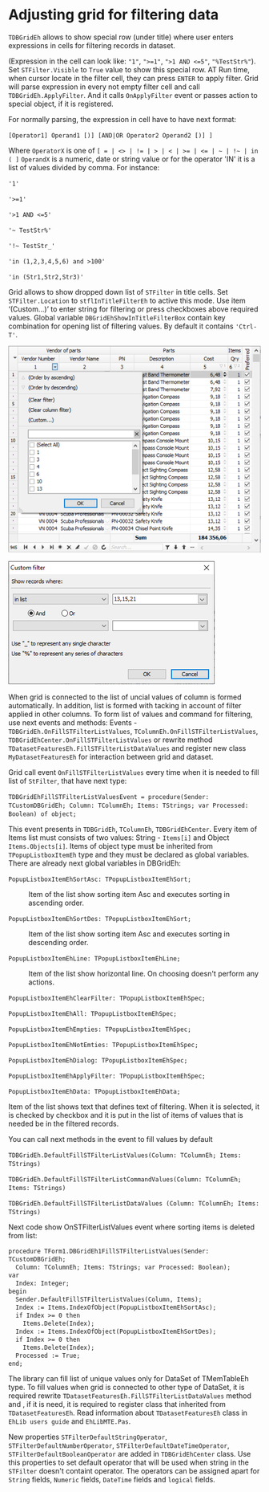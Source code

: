 # Adjusting grid for filtering data


 `TDBGridEh` allows to show special row (under title) where user enters expressions in cells for filtering records in dataset. 
  
(Expression in the cell can look like: `"1"`, `">=1"`, `">1 AND <=5"`, `"%TestStr%"`). Set `STFilter.Visible` to `True` value to show this special row. AT Run time, when cursor locate in the filter cell, they can press `ENTER` to apply filter. Grid will parse expression in every not empty filter cell and call `TDBGridEh.ApplyFilter`. And it calls `OnApplyFilter` event or passes action to special object, if it is registered.

For normally parsing, the expression in cell have to have next format:

`[Operator1] Operand1 [)] [AND|OR Operator2 Operand2 [)] ]`

Where `OperatorX` is one of `[ = | <> | != | > | < | >= | <= | ~ | !~ | in ( ]`
`OperandX` is a numeric, date or string value or for the operator 'IN' it is a list of values divided by comma.
For instance:

`'1'`

`'>=1'`

`'>1 AND <=5'`

`'~ TestStr%'`

`'!~ TestStr_'`

`'in (1,2,3,4,5,6) and >100'`

`'in (Str1,Str2,Str3)'`

Grid allows to show dropped down list of `STFilter` in title cells. Set `STFilter.Location` to `stflInTitleFilterEh` to active this mode. Use item ‘(Custom…)’ to enter string for filtering or press checkboxes above required values. Global variable `DBGridEhShowInTitleFilterBox` contain key combination for opening list of filtering values. By default it contains `'Ctrl-T'`.

![](../../images/clip0028.png)

![](../../images/clip0029.png) 

When grid is connected to the list of uncial values of column is formed automatically. In addition, list is formed with tacking in account of filter applied in other columns. To form list of values and command for filtering, use next events and methods: Events - `TDBGridEh.OnFillSTFilterListValues`, `TColumnEh.OnFillSTFilterListValues`, `TDBGridEhCenter.OnFillSTFilterListValues` or rewrite method `TDatasetFeaturesEh.FillSTFilterListDataValues` and  register new class `MyDatasetFeaturesEh` for interaction between grid and dataset.

Grid call event `OnFillSTFilterListValues` every time when it is needed to fill list of `StFilter`, that have next type: 

`TDBGridEhFillSTFilterListValuesEvent = procedure(Sender: TCustomDBGridEh; Column: TColumnEh; Items: TStrings; var Processed: Boolean) of object;`

This event presents in `TDBGridEh`, `TColumnEh`, `TDBGridEhCenter`.
Every item of Items list must consists of two values: String - `Items[i]` and Object `Items.Objects[i]`. Items of object type must be inherited from `TPopupListboxItemEh` type and they must be declared as global variables. There are already next global variables in DBGridEh:

`PopupListboxItemEhSortAsc: TPopupListboxItemEhSort;`

<dd>Item of the list show sorting item Asc and executes sorting in ascending order.</dd>

`PopupListboxItemEhSortDes: TPopupListboxItemEhSort;`

<dd>Item of the list show sorting item Asc and executes sorting in descending order.</dd>

`PopupListboxItemEhLine: TPopupListboxItemEhLine;`

<dd>Item of the list show horizontal line. On choosing doesn't perform any actions.</dd>

`PopupListboxItemEhClearFilter: TPopupListboxItemEhSpec;`

`PopupListboxItemEhAll: TPopupListboxItemEhSpec;`

`PopupListboxItemEhEmpties: TPopupListboxItemEhSpec;`

`PopupListboxItemEhNotEmties: TPopupListboxItemEhSpec;`

`PopupListboxItemEhDialog: TPopupListboxItemEhSpec;`

`PopupListboxItemEhApplyFilter: TPopupListboxItemEhSpec;`


`PopupListboxItemEhData: TPopupListboxItemEhData;`

Item of the list shows text that defines text of filtering. When it is selected, it is checked by checkbox and it is put in the list of items of values that is needed be in the filtered records.

You can call next methods in the event to fill values by default

`TDBGridEh.DefaultFillSTFilterListValues(Column: TColumnEh; Items: TStrings)`

`TDBGridEh.DefaultFillSTFilterListCommandValues(Column: TColumnEh; Items: TStrings)`

`TDBGridEh.DefaultFillSTFilterListDataValues (Column: TColumnEh; Items: TStrings)`


Next code show OnSTFilterListValues event where sorting items is deleted from list:

```pascal:no-line-numbers
procedure TForm1.DBGridEh1FillSTFilterListValues(Sender: TCustomDBGridEh;
  Column: TColumnEh; Items: TStrings; var Processed: Boolean);
var
  Index: Integer;
begin
  Sender.DefaultFillSTFilterListValues(Column, Items);
  Index := Items.IndexOfObject(PopupListboxItemEhSortAsc);
  if Index >= 0 then
    Items.Delete(Index);
  Index := Items.IndexOfObject(PopupListboxItemEhSortDes);
  if Index >= 0 then
    Items.Delete(Index);
  Processed := True;
end;
```

The library can fill list of unique values only for DataSet of TMemTableEh type. To fill values when grid is connected to other type of  DataSet, it is required rewrite `TDatasetFeaturesEh.FillSTFilterListDataValues` method and , if it is need, it is required to register class that inherited from `TDatasetFeaturesEh`. Read information about `TDatasetFeaturesEh` class in `EhLib users guide` and `EhLibMTE.Pas`.
      
New properties `STFilterDefaultStringOperator`, `STFilterDefaultNumberOperator`, `STFilterDefaultDateTimeOperator`, `STFilterDefaultBooleanOperator` are added in `TDBGridEhCenter` class. Use this properties to set default operator that will be used when string in the `STFilter` doesn't containt operator. The operators can be assigned apart for `String` fields, `Numeric` fields, `DateTime` fields and `logical` fields.

